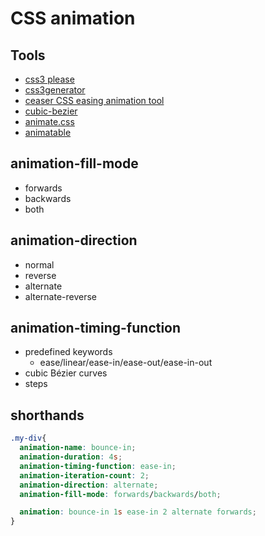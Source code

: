 # CSS animation

## Tools
- [css3 please](http://css3please.com/)
- [css3generator](http://css3generator.com/)
- [ceaser CSS easing animation tool](http://matthewlein.com/ceaser/)
- [cubic-bezier](http://cubic-bezier.com/)
- [animate.css](https://daneden.github.io/animate.css/)
- [animatable](http://leaverou.github.io/animatable/)

## animation-fill-mode
- forwards
- backwards
- both

## animation-direction
- normal
- reverse
- alternate
- alternate-reverse

## animation-timing-function
- predefined keywords
  - ease/linear/ease-in/ease-out/ease-in-out
- cubic Bézier curves
- steps

## shorthands

```css
.my-div{
  animation-name: bounce-in;
  animation-duration: 4s;
  animation-timing-function: ease-in;
  animation-iteration-count: 2;
  animation-direction: alternate;
  animation-fill-mode: forwards/backwards/both;

  animation: bounce-in 1s ease-in 2 alternate forwards;
}
```
